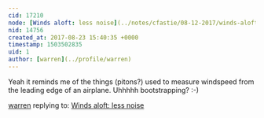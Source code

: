 ```yaml
---
cid: 17210
node: [Winds aloft: less noise](../notes/cfastie/08-12-2017/winds-aloft-less-noise)
nid: 14756
created_at: 2017-08-23 15:40:35 +0000
timestamp: 1503502835
uid: 1
author: [warren](../profile/warren)
---
```


Yeah it reminds me of the things (pitons?) used to measure windspeed from the leading edge of an airplane. Uhhhhh bootstrapping? :-)

[warren](../profile/warren) replying to: [Winds aloft: less noise](../notes/cfastie/08-12-2017/winds-aloft-less-noise)

